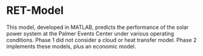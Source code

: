 # RET-Model
This model, developed in MATLAB, predicts the performance of the solar power system at the Palmer Events Center under various operating conditions. Phase 1 did not consider a cloud or heat transfer model. Phase 2 implements these models, plus an economic model. 
